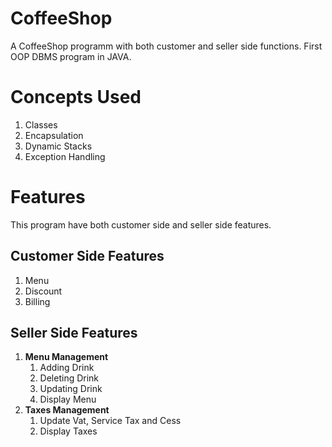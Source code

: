 # CoffeeShop
A CoffeeShop programm with both customer and seller side functions. First OOP DBMS program in JAVA. 

# Concepts Used
1) Classes
2) Encapsulation
3) Dynamic Stacks
4) Exception Handling

# Features
This program have both customer side and seller side features. 

## Customer Side Features
1) Menu
2) Discount
3) Billing

## Seller Side Features
1) **Menu Management**
    1) Adding Drink
    2) Deleting Drink
    3) Updating Drink
    4) Display Menu
2) **Taxes Management**
    1) Update Vat, Service Tax and Cess
    2) Display Taxes
